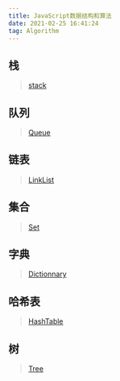 ```yaml
---
title: JavaScript数据结构和算法
date: 2021-02-25 16:41:24
tag: Algorithm
---
```


## 栈
>[stack](/algorithm/structure-algorithm/stack "栈")

## 队列
>[Queue](/algorithm/structure-algorithm/Queue "队列")

## 链表
>[LinkList](/algorithm/structure-algorithm/LinkList "链表")

## 集合
>[Set](/algorithm/structure-algorithm/Set "集合")

## 字典
>[Dictionnary](/algorithm/structure-algorithm/Dictionary "字典")

## 哈希表
>[HashTable](/algorithm/structure-algorithm/HashTable "哈希表")

## 树
>[Tree](/algorithm/structure-algorithm/Tree "树")